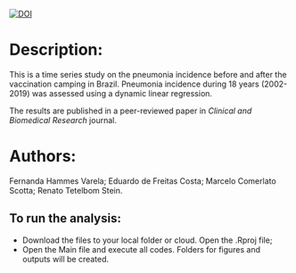 [![DOI](https://zenodo.org/badge/DOI/10.22491/2357-9730.124378.svg)](https://www.sciencedirect.com/science/article/pii/S2352352222000056)


# Description: 

This is a time series study on the pneumonia incidence before and after the vaccination camping in Brazil. Pneumonia incidence during 18 years (2002-2019) was assessed using a dynamic linear regression. 

The results are published in a peer-reviewed paper in *Clinical and Biomedical Research* journal.


# Authors: 


Fernanda Hammes Varela; Eduardo de Freitas Costa; Marcelo Comerlato Scotta; Renato Tetelbom Stein.


## To run the analysis: 
 + Download the files to your local folder or cloud. Open the .Rproj file;
 + Open the Main file and execute all codes. Folders for figures and outputs will be created.
